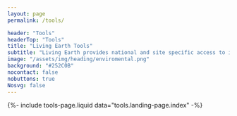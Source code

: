 ```yaml
---
layout: page
permalink: /tools/

header: "Tools"
headerTop: "Tools"
title: "Living Earth Tools"
subtitle: "Living Earth provides national and site specific access to interactive land cover maps (currently for Wales and Australia) and the satellite data and derived environmental descriptors used in their construction.  Ground reference data relating to land cover, habitats and change collected using the Earthtrack mobile application are available."
image: "/assets/img/heading/enviromental.png"
background: "#252C0B"
nocontact: false
nobuttons: true
Nosvg: false
---
```



{%-
include tools-page.liquid
data="tools.landing-page.index"
-%}

